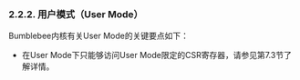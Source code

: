 ### **2.2.2. 用户模式（User Mode）**

Bumblebee内核有关User Mode的关键要点如下：

- 在User Mode下只能够访问User Mode限定的CSR寄存器，请参见第7.3节了解详情。

